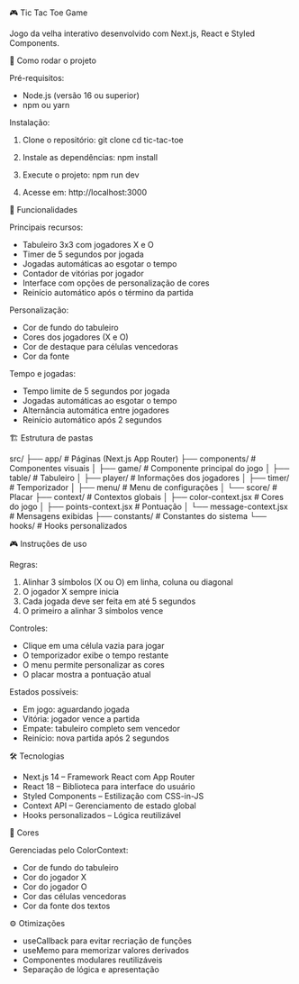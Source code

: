 🎮 Tic Tac Toe Game

Jogo da velha interativo desenvolvido com Next.js, React e Styled Components.

🚀 Como rodar o projeto

Pré-requisitos:
- Node.js (versão 16 ou superior)
- npm ou yarn

Instalação:

1. Clone o repositório:
   git clone <url-do-repositorio>
   cd tic-tac-toe

2. Instale as dependências:
   npm install

3. Execute o projeto:
   npm run dev

4. Acesse em:
   http://localhost:3000

🎯 Funcionalidades

Principais recursos:
- Tabuleiro 3x3 com jogadores X e O
- Timer de 5 segundos por jogada
- Jogadas automáticas ao esgotar o tempo
- Contador de vitórias por jogador
- Interface com opções de personalização de cores
- Reinício automático após o término da partida

Personalização:
- Cor de fundo do tabuleiro
- Cores dos jogadores (X e O)
- Cor de destaque para células vencedoras
- Cor da fonte

Tempo e jogadas:
- Tempo limite de 5 segundos por jogada
- Jogadas automáticas ao esgotar o tempo
- Alternância automática entre jogadores
- Reinício automático após 2 segundos

🏗️ Estrutura de pastas

src/
├── app/                    # Páginas (Next.js App Router)
├── components/             # Componentes visuais
│   ├── game/               # Componente principal do jogo
│   ├── table/              # Tabuleiro
│   ├── player/             # Informações dos jogadores
│   ├── timer/              # Temporizador
│   ├── menu/               # Menu de configurações
│   └── score/              # Placar
├── context/                # Contextos globais
│   ├── color-context.jsx   # Cores do jogo
│   ├── points-context.jsx  # Pontuação
│   └── message-context.jsx # Mensagens exibidas
├── constants/              # Constantes do sistema
└── hooks/                  # Hooks personalizados

🎮 Instruções de uso

Regras:
1. Alinhar 3 símbolos (X ou O) em linha, coluna ou diagonal
2. O jogador X sempre inicia
3. Cada jogada deve ser feita em até 5 segundos
4. O primeiro a alinhar 3 símbolos vence

Controles:
- Clique em uma célula vazia para jogar
- O temporizador exibe o tempo restante
- O menu permite personalizar as cores
- O placar mostra a pontuação atual

Estados possíveis:
- Em jogo: aguardando jogada
- Vitória: jogador vence a partida
- Empate: tabuleiro completo sem vencedor
- Reinício: nova partida após 2 segundos

🛠️ Tecnologias

- Next.js 14 – Framework React com App Router
- React 18 – Biblioteca para interface do usuário
- Styled Components – Estilização com CSS-in-JS
- Context API – Gerenciamento de estado global
- Hooks personalizados – Lógica reutilizável

🎨 Cores

Gerenciadas pelo ColorContext:
- Cor de fundo do tabuleiro
- Cor do jogador X
- Cor do jogador O
- Cor das células vencedoras
- Cor da fonte dos textos

⚙️ Otimizações

- useCallback para evitar recriação de funções
- useMemo para memorizar valores derivados
- Componentes modulares reutilizáveis
- Separação de lógica e apresentação
